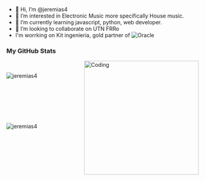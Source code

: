 - 👋 Hi, I’m @jeremias4
- 👀 I’m interested in Electronic Music more specifically House music.
- 🌱 I’m currently learning javascript, python, web developer.
- 💞️ I’m looking to collaborate on UTN FRRo
-  I'm worrking on Kit ingenieria, gold partner of ![Oracle](https://img.shields.io/badge/Oracle-F80000?style=for-the-badge&logo=oracle&logoColor=white)
<h3>My GitHub Stats</h3>
<img align="right" alt="Coding" width="300" src="https://cdn.dribbble.com/users/1277312/screenshots/14733298/media/39b1045e593737587dd60e42c8422d1f.gif" >
<br>


<p><img align="left" src="https://github-readme-stats.vercel.app/api/top-langs?username=jeremias4&show_icons=true&theme=dark&locale=en&layout=compact" alt="jeremias4" /></p>

<br><br><br><br><br><br><br>
<p>&nbsp;<img align="left" src="https://github-readme-stats.vercel.app/api?username=jeremias4&show_icons=true&theme=dark&locale=en" alt="jeremias4" /></p>
<br><br><br><br><br><br><br><br><br><br>


<!---
jeremias4/jeremias4 is a ✨ special ✨ repository because its `README.md` (this file) appears on your GitHub profile.
You can click the Preview link to take a look at your changes.
--->
